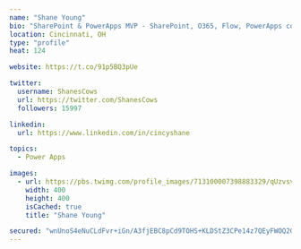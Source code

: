 ```yaml
---
name: "Shane Young"
bio: "SharePoint & PowerApps MVP - SharePoint, O365, Flow, PowerApps consulting? @PowerApps911 | Pure Snark? You found it."
location: Cincinnati, OH
type: "profile"
heat: 124

website: https://t.co/91p5BQ3pUe

twitter:
  username: ShanesCows
  url: https://twitter.com/ShanesCows
  followers: 15997

linkedin:
  url: https://www.linkedin.com/in/cincyshane

topics:
  - Power Apps

images:
  - url: https://pbs.twimg.com/profile_images/713100007398883329/qUzvsvQ3_400x400.jpg
    width: 400
    height: 400
    isCached: true
    title: "Shane Young"

secured: "wnUnoS4eNuCLdFvr+iGn/A3fjEBC8pCd9TOHS+KLDStZ3CPe14z7QEyFWOQ2GubbmAHftBuUT09kgD64jw6MvJ77EVIew/5ZIbG3gBMnQ7nppGZfNIUdRVL6IXyRr0bCINPJde+9tWhitoAOQ57kX2NmTagDah7U/9dx/YagGiecPLL/ZuiQNCL5MieOCL7KvB9N+OO4iIt/q5EED9VZ5//x4tfJsBI0uCIGKs3ZuIzXS4rr+OFIONbVAKyaWV7gT5SL96HjDQ/6sPLoVsH7LozBJn8f0wwNCVWItsuMJGtExus/N4aPshXbG7WTEzpKMjPh0KuVHz0JwwB3lEWbQizt36saXo1NB6nZiDCHA4bj+tVj4izeeIFqw7PpFw+NOO6ytG0/apHDNsWeJOd96ozvPCZQ3M2zvOB8NJKe7nc=;IB8l5aVg0xBGqC7VEMjV5w=="
---
```



